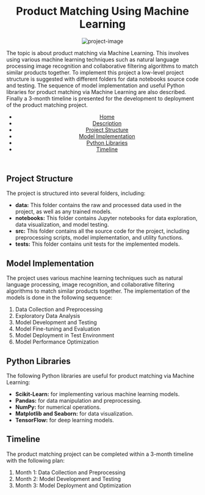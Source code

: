 <!DOCTYPE html>
<html>
<head>
  <title>Product Matching Using Machine Learning</title>
  <meta charset="UTF-8">
  <meta name="viewport" content="width=device-width, initial-scale=1.0">
  <link rel="stylesheet" href="style.css">
  <link rel="preconnect" href="https://fonts.gstatic.com">
  <link href="https://fonts.googleapis.com/css2?family=Rokkitt&display=swap" rel="stylesheet">
</head>
<body>
<body>
	<h1 align="center" id="title">Product Matching Using Machine Learning</h1>
	<p align="center"><img src="https://socialify.git.ci/paritoshtripathi935/Product-Matching/image?description=1&amp;descriptionEditable=The%20topic%20is%20about%20product%20matching%20via%20Machine%20Learning.&amp;font=Rokkitt&amp;language=1&amp;name=1&amp;owner=1&amp;pattern=Circuit%20Board&amp;theme=Light" alt="project-image"></p>
	<p id="description">The topic is about product matching via Machine Learning. This involves using various machine learning techniques such as natural language processing image recognition and collaborative filtering algorithms to match similar products together. To implement this project a low-level project structure is suggested with different folders for data notebooks source code and testing. The sequence of model implementation and useful Python libraries for product matching via Machine Learning are also described. Finally a 3-month timeline is presented for the development to deployment of the product matching project.</p>
  <header>
    <nav>
      <ul>
        <li><a href="#title">Home</a></li>
        <li><a href="#description">Description</a></li>
        <li><a href="#project-structure">Project Structure</a></li>
        <li><a href="#model-implementation">Model Implementation</a></li>
        <li><a href="#python-libraries">Python Libraries</a></li>
        <li><a href="#timeline">Timeline</a></li>
      </ul>
    </nav>
  </header>
<h2>Project Structure</h2>
<p>The project is structured into several folders, including:</p>
<ul>
	<li><b>data:</b> This folder contains the raw and processed data used in the project, as well as any trained models.</li>
	<li><b>notebooks:</b> This folder contains Jupyter notebooks for data exploration, data visualization, and model testing.</li>
	<li><b>src:</b> This folder contains all the source code for the project, including preprocessing scripts, model implementation, and utility functions.</li>
	<li><b>tests:</b> This folder contains unit tests for the implemented models.</li>
</ul>

<h2>Model Implementation</h2>
<p>The project uses various machine learning techniques such as natural language processing, image recognition, and collaborative filtering algorithms to match similar products together. The implementation of the models is done in the following sequence:</p>
<ol>
	<li>Data Collection and Preprocessing</li>
	<li>Exploratory Data Analysis</li>
	<li>Model Development and Testing</li>
	<li>Model Fine-tuning and Evaluation</li>
	<li>Model Deployment in Test Environment</li>
	<li>Model Performance Optimization</li>
</ol>

<h2>Python Libraries</h2>
<p>The following Python libraries are useful for product matching via Machine Learning:</p>
<ul>
	<li><b>Scikit-Learn:</b> for implementing various machine learning models.</li>
	<li><b>Pandas:</b> for data manipulation and preprocessing.</li>
	<li><b>NumPy:</b> for numerical operations.</li>
	<li><b>Matplotlib and Seaborn:</b> for data visualization.</li>
	<li><b>TensorFlow:</b> for deep learning models.</li>
</ul>

<h2>Timeline</h2>
<p>The product matching project can be completed within a 3-month timeline with the following plan:</p>
<ol>
	<li>Month 1: Data Collection and Preprocessing</li>
	<li>Month 2: Model Development and Testing</li>
	<li>Month 3: Model Deployment and Optimization</li>
</ol>

</body>
</html>


